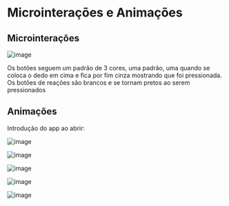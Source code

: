 # Microinterações e Animações
## Microinterações

![image](https://github.com/user-attachments/assets/659ec917-beea-4ea2-8774-b27a5643591c)

Os botões seguem um padrão de 3 cores, uma padrão, uma quando se coloca o dedo em cima e fica por fim cinza mostrando que foi pressionada. 
Os botões de reações são brancos e se tornam pretos ao serem pressionados

## Animações
Introdução do app ao abrir:

![image](https://github.com/user-attachments/assets/a97b1443-91f2-4f34-9740-48af166700b8) 

![image](https://github.com/user-attachments/assets/30b82924-917f-4904-973b-8246013a53e1)

![image](https://github.com/user-attachments/assets/e80b80b3-2e16-4491-a82d-a6cda1b31254)

![image](https://github.com/user-attachments/assets/53fb964a-e8bb-4663-8f81-033df1d979a9)

![image](https://github.com/user-attachments/assets/0ecc75db-03af-4342-89b4-33102d1a7854)







